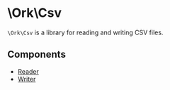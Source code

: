 # \Ork\Csv

`\Ork\Csv` is a library for reading and writing CSV files.

## Components

* [Reader](Reader.md)
* [Writer](Writer.md)
